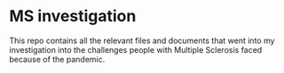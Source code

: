 <html lang="en">
  <h1> MS investigation </h1>
  <p class="intro">
    This repo contains all the relevant files and documents that went into my investigation into the challenges people with Multiple Sclerosis faced because of the pandemic.
  </p>
  
  
  
  
  </html>
  
